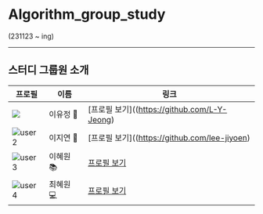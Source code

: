 # Algorithm_group_study

(231123 ~ ing)

--------------------
## 스터디 그룹원 소개

| 프로필 | 이름 | 링크 |
| -- | ---- | ---- |
| ![](https://github.com/L-Y-Jeong.png) | 이유정 🌟 | [프로필 보기]((https://github.com/L-Y-Jeong) |
| ![user2](https://github.com/lee-jiyoen.png) | 이지연 🚀 | [프로필 보기]((https://github.com/lee-jiyoen) | 
| ![user3](https://github.com/icegosimperson.png) | 이혜원 📚 | [프로필 보기](https://github.com/icegosimperson) | [![Solved.ac 프로필](http://mazassumnida.wtf/api/mini/generate_badge?boj=icegosimperson)](https://solved.ac/icegosimperson)
| ![user4](https://github.com/choihyewon.png) | 최혜원 💻 | [프로필 보기](https://github.com/choihyewon) |


